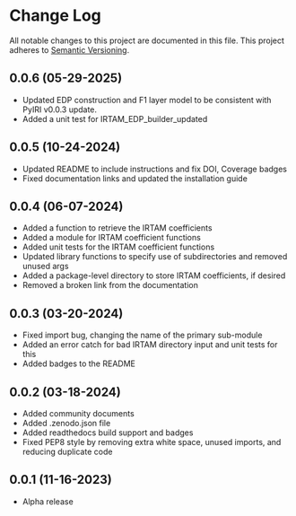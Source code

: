 # Change Log
All notable changes to this project are documented in this file. This project
adheres to [Semantic Versioning](https://semver.org/).

## 0.0.6 (05-29-2025)
* Updated EDP construction and F1 layer model to be consistent with PyIRI
  v0.0.3 update.
* Added a unit test for IRTAM_EDP_builder_updated

## 0.0.5 (10-24-2024)
* Updated README to include instructions and fix DOI, Coverage badges
* Fixed documentation links and updated the installation guide

## 0.0.4 (06-07-2024)
* Added a function to retrieve the IRTAM coefficients
* Added a module for IRTAM coefficient functions
* Added unit tests for the IRTAM coefficient functions
* Updated library functions to specify use of subdirectories and removed unused
  args
* Added a package-level directory to store IRTAM coefficients, if desired
* Removed a broken link from the documentation

## 0.0.3 (03-20-2024)
* Fixed import bug, changing the name of the primary sub-module
* Added an error catch for bad IRTAM directory input and unit tests for this
* Added badges to the README

## 0.0.2 (03-18-2024)
* Added community documents
* Added .zenodo.json file
* Added readthedocs build support and badges
* Fixed PEP8 style by removing extra white space, unused imports, and reducing
  duplicate code

## 0.0.1 (11-16-2023)
* Alpha release
